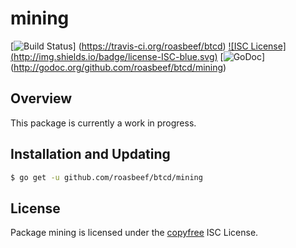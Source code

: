 mining
======

[![Build Status](http://img.shields.io/travis/roasbeef/btcd.svg)]
(https://travis-ci.org/roasbeef/btcd) [![ISC License]
(http://img.shields.io/badge/license-ISC-blue.svg)](http://copyfree.org)
[![GoDoc](https://img.shields.io/badge/godoc-reference-blue.svg)]
(http://godoc.org/github.com/roasbeef/btcd/mining)

## Overview

This package is currently a work in progress.

## Installation and Updating

```bash
$ go get -u github.com/roasbeef/btcd/mining
```

## License

Package mining is licensed under the [copyfree](http://copyfree.org) ISC
License.
